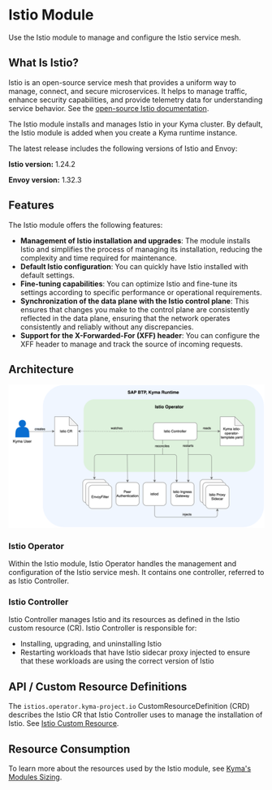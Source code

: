 # Istio Module
Use the Istio module to manage and configure the Istio service mesh.

## What Is Istio?

Istio is an open-source service mesh that provides a uniform way to manage, connect, and secure microservices. It helps to manage traffic, enhance security capabilities, and provide telemetry data for understanding service behavior. See the [open-source Istio documentation](https://istio.io/latest/docs/).

The Istio module installs and manages Istio in your Kyma cluster. By default, the Istio module is added when you create a Kyma runtime instance.

The latest release includes the following versions of Istio and Envoy:  

**Istio version:** 1.24.2

**Envoy version:** 1.32.3

## Features

The Istio module offers the following features:
- **Management of Istio installation and upgrades**: The module installs Istio and simplifies the process of managing its installation, reducing the complexity and time required for maintenance.
- **Default Istio configuration**: You can quickly have Istio installed with default settings.
- **Fine-tuning capabilities**: You can optimize Istio and fine-tune its settings according to specific performance or operational requirements.
- **Synchronization of the data plane with the Istio control plane**: This ensures that changes you make to the control plane are consistently reflected in the data plane, ensuring that the network operates consistently and reliably without any discrepancies.
- **Support for the X-Forwarded-For (XFF) header**: You can configure the XFF header to manage and track the source of incoming requests.

## Architecture

![Istio Operator Architecture](../assets/istio-controller-overview-user.svg)

### Istio Operator

Within the Istio module, Istio Operator handles the management and configuration of the Istio service mesh. It contains one controller, referred to as Istio Controller.

### Istio Controller

Istio Controller manages Istio and its resources as defined in the Istio custom resource (CR). Istio Controller is responsible for:
- Installing, upgrading, and uninstalling Istio
- Restarting workloads that have Istio sidecar proxy injected to ensure that these workloads are using the correct version of Istio

## API / Custom Resource Definitions

The `istios.operator.kyma-project.io` CustomResourceDefinition (CRD) describes the Istio CR that Istio Controller uses to manage the installation of Istio. See [Istio Custom Resource](https://kyma-project.io/#/istio/user/04-00-istio-custom-resource?id=istio-custom-resource).

## Resource Consumption

To learn more about the resources used by the Istio module, see [Kyma's Modules Sizing](https://help.sap.com/docs/btp/sap-business-technology-platform/kyma-modules-sizing?version=Cloud#istio).